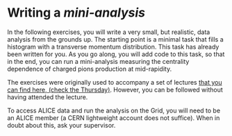 # Writing a *mini-analysis*

In the following exercises, you will write a very small, but realistic, data analysis from the grounds up. The starting point is a minimal task that fills a histogram with a transverse momentum distribution. This task has already been written for you. As you go along, you will add code to this task, so that in the end, you can run a mini-analysis measuring the centrality dependence of charged pions production at mid-rapidity. 

The exercises were originally used to accompany a set of lectures [that you can find here, (check the Thursday)](https://indico.cern.ch/event/666222/timetable/#20171102). However, you can be followed without having attended the lecture. 

To access ALICE data and run the analysis on the Grid, you will need to be an ALICE member (a CERN lightweight account does not suffice). When in doubt about this, ask your supervisor.  
